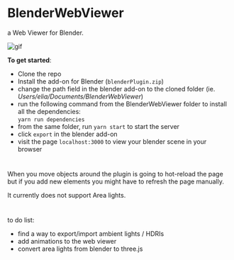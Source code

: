 # BlenderWebViewer
a Web Viewer for Blender.

![gif](https://media.giphy.com/media/hJGhtiQyOLK4ZJCfCb/giphy.gif)

**To get started**:
- Clone the repo
- Install the add-on for Blender (`blenderPlugin.zip`)
- change the path field in the blender add-on to the cloned folder (ie. *Users/elia/Documents/BlenderWebViewer*)
- run the following command from the BlenderWebViewer folder to install all the dependencies: <br />
`yarn run dependencies`
- from the same folder, run `yarn start` to start the server
- click `export` in the blender add-on
- visit the page `localhost:3000` to view your blender scene in your browser
#

When you move objects around the plugin is going to hot-reload the page but if you add new elements you might have to refresh the page manually.

It currently does not support Area lights.

#

to do list:

- find a way to export/import ambient lights / HDRIs
- add animations to the web viewer
- convert area lights from blender to three.js
